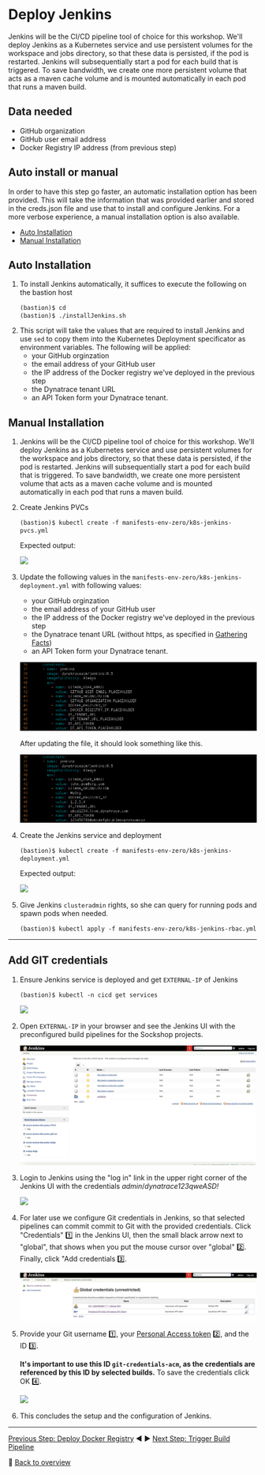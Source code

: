 # Deploy Jenkins

Jenkins will be the CI/CD pipeline tool of choice for this workshop. We'll deploy Jenkins as a Kubernetes service and use persistent volumes for the workspace and jobs directory, so that these data is persisted, if the pod is restarted. Jenkins will subsequentially start a pod for each build that is triggered. To save bandwidth, we create one more persistent volume that acts as a maven cache volume and is mounted automatically in each pod that runs a maven build.

## Data needed
* GitHub organization
* GitHub user email address
* Docker Registry IP address (from previous step)

## Auto install or manual
In order to have this step go faster, an automatic installation option has been provided. This will take the information that was provided earlier and stored in the creds.json file and use that to install and configure Jenkins. For a more verbose experience, a manual installation option is also available.

* [Auto Installation](#auto-installation)
* [Manual Installation](#manual-installation)

## Auto Installation

1. To install Jenkins automatically, it suffices to execute the following on the bastion host
    ```
    (bastion)$ cd
    (bastion)$ ./installJenkins.sh
    ```
1. This script will take the values that are required to install Jenkins and use `sed` to copy them into the Kubernetes Deployment specificator as environment variables. The following will be applied:
    - your GitHub orginzation
    - the email address of your GitHub user
    - the IP address of the Docker registry we've deployed in the previous step
    - the Dynatrace tenant URL
    - an API Token form your Dynatrace tenant.

## Manual Installation
1. Jenkins will be the CI/CD pipeline tool of choice for this workshop. We'll deploy Jenkins as a Kubernetes service and use persistent volumes for the workspace and jobs directory, so that these data is persisted, if the pod is restarted. Jenkins will subsequentially start a pod for each build that is triggered. To save bandwidth, we create one more persistent volume that acts as a maven cache volume and is mounted automatically in each pod that runs a maven build.

1. Create Jenkins PVCs

    ```
    (bastion)$ kubectl create -f manifests-env-zero/k8s-jenkins-pvcs.yml
    ```

    Expected output:

    ![](../assets/kubectl-create-jenkinspvcs.png)

1. Update the following values in the `manifests-env-zero/k8s-jenkins-deployment.yml` with following values:
    - your GitHub orginzation
    - the email address of your GitHub user
    - the IP address of the Docker registry we've deployed in the previous step
    - the Dynatrace tenant URL (without https, as specified in [Gathering Facts](../1_Gathering_Facts))
    - an API Token form your Dynatrace tenant.

    ![](../assets/jenkins-env-vars.png)

    After updating the file, it should look something like this.

    ![](../assets/jenkins-env-vars-changed.png)

1. Create the Jenkins service and deployment

    ```
    (bastion)$ kubectl create -f manifests-env-zero/k8s-jenkins-deployment.yml
    ```

    Expected output:

    ![](../assets/kubectl-create-jenkinsdeployment.png)


1. Give Jenkins `clusteradmin` rights, so she can query for running pods and spawn pods when needed.

    ```
    (bastion)$ kubectl apply -f manifests-env-zero/k8s-jenkins-rbac.yml
    ```
---

## Add GIT credentials
1. Ensure Jenkins service is deployed and get `EXTERNAL-IP` of Jenkins

    ```
    (bastion)$ kubectl -n cicd get services
    ```
 
    ![](../assets/kubectl-get-services-cicd.png)
1. Open `EXTERNAL-IP` in your browser and see the Jenkins UI with the preconfigured build pipelines for the Sockshop projects.

    ![](../assets/jenkins-ui.png)

1. Login to Jenkins using the "log in" link in the upper right corner of the Jenkins UI with the credentials *admin*/*dynatrace123qweASD!*

    ![](../assets/jenkins-ui-login.png)

1. For later use we configure Git credentials in Jenkins, so that selected pipelines can commit commit to Git with the provided credentials. Click "Credentials" :one: in the Jenkins UI, then the small black arrow next to "global", that shows when you put the mouse cursor over "global" :two:. Finally, click "Add credentials :three:.

    ![](../assets/jenkins-ui-credentials.png)

1. Provide your Git username :one:, your [Personal Access token](https://github.com/settings/tokens/new) :two:, and the ID :three:.
    
    **It's important to use this ID `git-credentials-acm`, as the credentials are referenced by this ID by selected builds.** To save the credentials click OK :four:.

    ![](../assets/jenkins-ui-add-credentials.png)

1. This concludes the setup and the configuration of Jenkins.

---

[Previous Step: Deploy Docker Registry](../2_Deploy_Docker_Registry) :arrow_backward: :arrow_forward: [Next Step: Trigger Build Pipeline](../4_Trigger_Build_Pipelines)

:arrow_up_small: [Back to overview](../)

